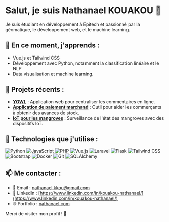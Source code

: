 # Salut, je suis Nathanael KOUAKOU 👋

Je suis étudiant en développement à Epitech et passionné par la géomatique, le développement web, et le machine learning.

## 🌱 En ce moment, j'apprends :
- Vue.js et Tailwind CSS
- Développement avec Python, notamment la classification linéaire et le NLP
- Data visualisation et machine learning.

## 🚀 Projets récents :
- **[YOWL](https://github.com/tonrepo/yowl)** : Application web pour centraliser les commentaires en ligne.
- **[Application de paiement marchand](https://github.com/tonrepo/application-paiement)** : Outil pour aider les commerçants à obtenir des avances de stock.
- **[IoT pour les mangroves](https://github.com/tonrepo/iot-mangroves)** : Surveillance de l'état des mangroves avec des dispositifs IoT.

## 🔧 Technologies que j'utilise :

![Python](https://img.shields.io/badge/Python-3776AB?style=for-the-badge&logo=python&logoColor=white)
![JavaScript](https://img.shields.io/badge/JavaScript-F7DF1C?style=for-the-badge&logo=javascript&logoColor=black)
![PHP](https://img.shields.io/badge/PHP-777BB4?style=for-the-badge&logo=php&logoColor=white)
![Vue.js](https://img.shields.io/badge/Vue.js-4FC08D?style=for-the-badge&logo=vue.js&logoColor=white)
![Laravel](https://img.shields.io/badge/Laravel-EF3C2F?style=for-the-badge&logo=laravel&logoColor=white)
![Flask](https://img.shields.io/badge/Flask-000000?style=for-the-badge&logo=flask&logoColor=white)
![Tailwind CSS](https://img.shields.io/badge/Tailwind%20CSS-06B6D4?style=for-the-badge&logo=tailwind-css&logoColor=white)
![Bootstrap](https://img.shields.io/badge/Bootstrap-563D7C?style=for-the-badge&logo=bootstrap&logoColor=white)
![Docker](https://img.shields.io/badge/Docker-2496ED?style=for-the-badge&logo=docker&logoColor=white)
![Git](https://img.shields.io/badge/Git-F05032?style=for-the-badge&logo=git&logoColor=white)
![SQLAlchemy](https://img.shields.io/badge/SQLAlchemy-4B8BBE?style=for-the-badge&logo=sqlalchemy&logoColor=white)

## 📫 Me contacter :
- 📧 Email : [nathanael.kkou@gmail.com](mailto:nathanael.kkou@gmail.com)
- 💼 LinkedIn : [https://www.linkedin.com/in/kouakou-nathanael/](https://www.linkedin.com/in/kouakou-nathanael/)
- 🌐 Portfolio : [nathanael.com](https://nathanaelkouakou.netlify.app/)

Merci de visiter mon profil ! 🚀
